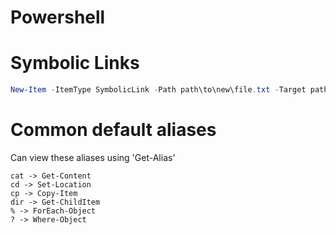 # Powershell

# Symbolic Links

```powershell
New-Item -ItemType SymbolicLink -Path path\to\new\file.txt -Target path\to\already\existing\file.txt
```

# Common default aliases

Can view these aliases using 'Get-Alias'

```
cat -> Get-Content
cd -> Set-Location
cp -> Copy-Item
dir -> Get-ChildItem
% -> ForEach-Object
? -> Where-Object
```
